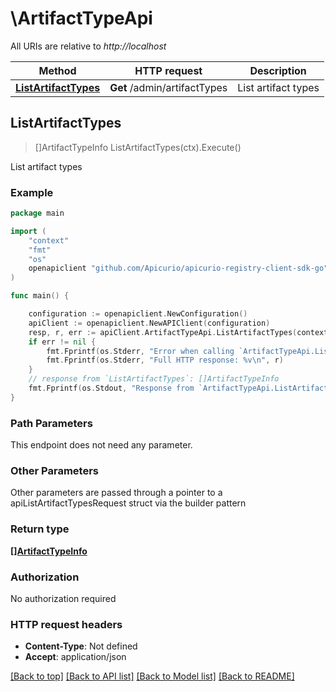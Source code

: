 # \ArtifactTypeApi

All URIs are relative to *http://localhost*

Method | HTTP request | Description
------------- | ------------- | -------------
[**ListArtifactTypes**](ArtifactTypeApi.md#ListArtifactTypes) | **Get** /admin/artifactTypes | List artifact types



## ListArtifactTypes

> []ArtifactTypeInfo ListArtifactTypes(ctx).Execute()

List artifact types



### Example

```go
package main

import (
    "context"
    "fmt"
    "os"
    openapiclient "github.com/Apicurio/apicurio-registry-client-sdk-go"
)

func main() {

    configuration := openapiclient.NewConfiguration()
    apiClient := openapiclient.NewAPIClient(configuration)
    resp, r, err := apiClient.ArtifactTypeApi.ListArtifactTypes(context.Background()).Execute()
    if err != nil {
        fmt.Fprintf(os.Stderr, "Error when calling `ArtifactTypeApi.ListArtifactTypes``: %v\n", err)
        fmt.Fprintf(os.Stderr, "Full HTTP response: %v\n", r)
    }
    // response from `ListArtifactTypes`: []ArtifactTypeInfo
    fmt.Fprintf(os.Stdout, "Response from `ArtifactTypeApi.ListArtifactTypes`: %v\n", resp)
}
```

### Path Parameters

This endpoint does not need any parameter.

### Other Parameters

Other parameters are passed through a pointer to a apiListArtifactTypesRequest struct via the builder pattern


### Return type

[**[]ArtifactTypeInfo**](ArtifactTypeInfo.md)

### Authorization

No authorization required

### HTTP request headers

- **Content-Type**: Not defined
- **Accept**: application/json

[[Back to top]](#) [[Back to API list]](../README.md#documentation-for-api-endpoints)
[[Back to Model list]](../README.md#documentation-for-models)
[[Back to README]](../README.md)

